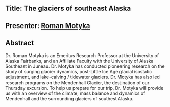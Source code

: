 ## Title: The glaciers of southeast Alaska 

## Presenter: [Roman Motyka](http://www.uas.alaska.edu/dir/z-arts-sciences-nat-envs-motyka.html)

## Abstract

Dr. Roman Motyka is an Emeritus Research Professor at the University of Alaska Fairbanks, and an Affiliate Faculty with the University of Alaska Southeast in Juneau. Dr. Motyka has conducted pioneering research on the study of surging glacier dynamics, post-Little Ice Age glacial isostatic adjustment, and lake-calving / tidewater glaciers. Dr. Motyka has also led research programs on the Mendenhall Glacier, the destination of our Thursday excursion. To help us prepare for our trip, Dr. Motyka will provide us with an overview of the climate, mass balance and dynamics of Mendenhall and the surrounding glaciers of southest Alaska.    